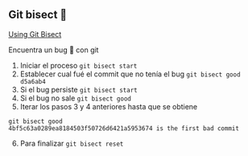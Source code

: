 ## Git bisect 🐞

[Using Git Bisect](https://www.youtube.com/watch?v=P3ZR_s3NFvM)

Encuentra un bug 🐞 con git

1. Iniciar el proceso  `git bisect start`
1.  Establecer cual fué el commit que no tenía el bug `git bisect good d5a6ab4`
1. Si el bug persiste `git bisect start`
1. Si el bug no sale  `git bisect good `
1. Iterar los pasos 3 y 4 anteriores hasta que se obtiene
```
git bisect good        
4bf5c63a0289ea8184503f50726d6421a5953674 is the first bad commit
```
6. Para finalizar `git bisect reset`
